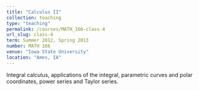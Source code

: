 ```yaml
---
title: "Calculus II"
collection: teaching
type: "teaching"
permalink: /courses/MATH_166-class-4
url_slug: class-4
term: Summer 2012, Spring 2013
number: MATH 166
venue: "Iowa State University"
location: "Ames, IA"
---
```


Integral calculus, applications of the integral, parametric curves and polar coordinates, power series and Taylor series.
